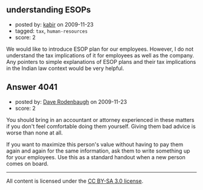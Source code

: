 ## understanding ESOPs

- posted by: [kabir](https://stackexchange.com/users/-1/849-kabir) on 2009-11-23
- tagged: `tax`, `human-resources`
- score: 2

We would like to introduce ESOP plan for our employees. However, I do not understand the tax implications of it for employees as well as the company. Any pointers to simple explanations of ESOP plans and their tax implications in the Indian law context would be very helpful. 


## Answer 4041

- posted by: [Dave Rodenbaugh](https://stackexchange.com/users/-1/1555-dave-rodenbaugh) on 2009-11-23
- score: 2

You should bring in an accountant or attorney experienced in these matters if you don't feel comfortable doing them yourself.  Giving them bad advice is worse than none at all.

If you want to maximize this person's value without having to pay them again and again for the same information, ask them to write something up for your employees.  Use this as a standard handout when a new person comes on board.



---

All content is licensed under the [CC BY-SA 3.0 license](https://creativecommons.org/licenses/by-sa/3.0/).
